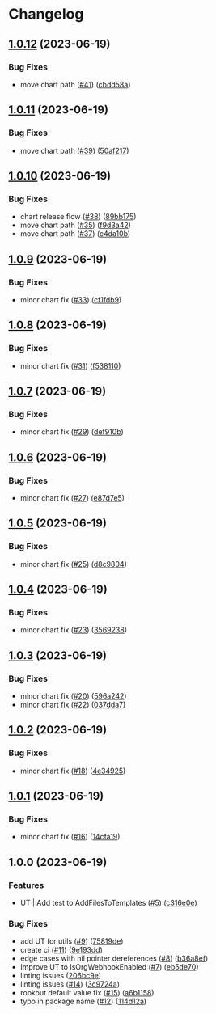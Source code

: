 # Changelog

## [1.0.12](https://github.com/Rookout/piper/compare/v1.0.11...v1.0.12) (2023-06-19)


### Bug Fixes

* move chart path ([#41](https://github.com/Rookout/piper/issues/41)) ([cbdd58a](https://github.com/Rookout/piper/commit/cbdd58a026d747d2ed64e32d76da1f8fa7cbf399))

## [1.0.11](https://github.com/Rookout/piper/compare/v1.0.10...v1.0.11) (2023-06-19)


### Bug Fixes

* move chart path ([#39](https://github.com/Rookout/piper/issues/39)) ([50af217](https://github.com/Rookout/piper/commit/50af2178642f36ffff10087a1be69021d0497d2c))

## [1.0.10](https://github.com/Rookout/piper/compare/v1.0.9...v1.0.10) (2023-06-19)


### Bug Fixes

* chart release flow ([#38](https://github.com/Rookout/piper/issues/38)) ([89bb175](https://github.com/Rookout/piper/commit/89bb175707ae7be73374340510148b0b4fe19e6b))
* move chart path ([#35](https://github.com/Rookout/piper/issues/35)) ([f9d3a42](https://github.com/Rookout/piper/commit/f9d3a4253f2a32b5582ee0048386ccddd4d64937))
* move chart path ([#37](https://github.com/Rookout/piper/issues/37)) ([c4da10b](https://github.com/Rookout/piper/commit/c4da10b3039fe0ac4dba310e3545b8ab2d6553f6))

## [1.0.9](https://github.com/Rookout/piper/compare/v1.0.8...v1.0.9) (2023-06-19)


### Bug Fixes

* minor chart fix ([#33](https://github.com/Rookout/piper/issues/33)) ([cf1fdb9](https://github.com/Rookout/piper/commit/cf1fdb9dfb1f2b2de3778255ce60c2f56fcf800f))

## [1.0.8](https://github.com/Rookout/piper/compare/v1.0.7...v1.0.8) (2023-06-19)


### Bug Fixes

* minor chart fix ([#31](https://github.com/Rookout/piper/issues/31)) ([f538110](https://github.com/Rookout/piper/commit/f538110309b3c2d0ab0c9c1a7a8ce64d8ae32ec2))

## [1.0.7](https://github.com/Rookout/piper/compare/v1.0.6...v1.0.7) (2023-06-19)


### Bug Fixes

* minor chart fix ([#29](https://github.com/Rookout/piper/issues/29)) ([def910b](https://github.com/Rookout/piper/commit/def910b5efbb5c199e314fae1d0545cdb441ece9))

## [1.0.6](https://github.com/Rookout/piper/compare/v1.0.5...v1.0.6) (2023-06-19)


### Bug Fixes

* minor chart fix ([#27](https://github.com/Rookout/piper/issues/27)) ([e87d7e5](https://github.com/Rookout/piper/commit/e87d7e5dcf7afc1118bd2d13757adfdb0a8525e1))

## [1.0.5](https://github.com/Rookout/piper/compare/v1.0.4...v1.0.5) (2023-06-19)


### Bug Fixes

* minor chart fix ([#25](https://github.com/Rookout/piper/issues/25)) ([d8c9804](https://github.com/Rookout/piper/commit/d8c9804416acddfdb384850e7c29fb52b7de82e2))

## [1.0.4](https://github.com/Rookout/piper/compare/v1.0.3...v1.0.4) (2023-06-19)


### Bug Fixes

* minor chart fix ([#23](https://github.com/Rookout/piper/issues/23)) ([3569238](https://github.com/Rookout/piper/commit/35692382a4f31d74646cbe2110071624f108ea25))

## [1.0.3](https://github.com/Rookout/piper/compare/v1.0.2...v1.0.3) (2023-06-19)


### Bug Fixes

* minor chart fix ([#20](https://github.com/Rookout/piper/issues/20)) ([596a242](https://github.com/Rookout/piper/commit/596a242a4beb871617f67dd5d6a06f04039e4f46))
* minor chart fix ([#22](https://github.com/Rookout/piper/issues/22)) ([037dda7](https://github.com/Rookout/piper/commit/037dda7e8e845b3b3e5d6576cf2bb0b63e74c4c0))

## [1.0.2](https://github.com/Rookout/piper/compare/v1.0.1...v1.0.2) (2023-06-19)


### Bug Fixes

* minor chart fix ([#18](https://github.com/Rookout/piper/issues/18)) ([4e34925](https://github.com/Rookout/piper/commit/4e34925591e795972c5d4bae9315666e5abadbc9))

## [1.0.1](https://github.com/Rookout/piper/compare/v1.0.0...v1.0.1) (2023-06-19)


### Bug Fixes

* minor chart fix ([#16](https://github.com/Rookout/piper/issues/16)) ([14cfa19](https://github.com/Rookout/piper/commit/14cfa193d3f9151f05ce0e77a0e2f1416cd3ccf7))

## 1.0.0 (2023-06-19)


### Features

* UT | Add test to AddFilesToTemplates ([#5](https://github.com/Rookout/piper/issues/5)) ([c316e0e](https://github.com/Rookout/piper/commit/c316e0e301494e3edf48a614ac84fcca3f77a688))


### Bug Fixes

* add UT for utils ([#9](https://github.com/Rookout/piper/issues/9)) ([75819de](https://github.com/Rookout/piper/commit/75819dec4d5e4bab4da1dd440dde8dbe6e865be5))
* create ci ([#11](https://github.com/Rookout/piper/issues/11)) ([9e193dd](https://github.com/Rookout/piper/commit/9e193ddc5450de973b7c1d1b7c069c78ac371ca7))
* edge cases with nil pointer dereferences ([#8](https://github.com/Rookout/piper/issues/8)) ([b36a8ef](https://github.com/Rookout/piper/commit/b36a8ef40877f33c2ffdede0694188bfdca572b1))
* Improve UT to IsOrgWebhookEnabled ([#7](https://github.com/Rookout/piper/issues/7)) ([eb5de70](https://github.com/Rookout/piper/commit/eb5de701e895dfa51a77ada42184325479c93198))
* linting issues ([206bc9e](https://github.com/Rookout/piper/commit/206bc9eaa1f403d68992d65ff6f870e1930ca844))
* linting issues ([#14](https://github.com/Rookout/piper/issues/14)) ([3c9724a](https://github.com/Rookout/piper/commit/3c9724a3b33ed83ecaa5ecac5973ba67dd2be6b3))
* rookout default value fix ([#15](https://github.com/Rookout/piper/issues/15)) ([a6b1158](https://github.com/Rookout/piper/commit/a6b1158dc491bc7c6d47b4784ad1afcc80d64389))
* typo in package name ([#12](https://github.com/Rookout/piper/issues/12)) ([114d12a](https://github.com/Rookout/piper/commit/114d12a79853b1db675dbb912b9881ce7f3c4795))
